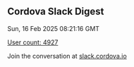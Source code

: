 ## Cordova Slack Digest
Sun, 16 Feb 2025 08:21:16 GMT

[User count: 4927](https://cordova.slack.com/)


Join the conversation at [slack.cordova.io](http://slack.cordova.io/)
